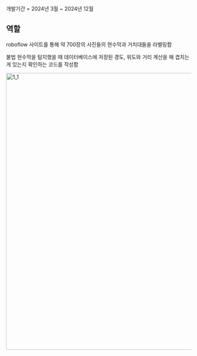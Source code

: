 개발기간 = 2024년 3월 ~ 2024년 12월

**역할**
---------------
roboflow 사이트를 통해 약 700장의 사진들의 현수막과 거치대들을 라벨링함

불법 현수막을 탐지했을 때 데이터베이스에 저장된 경도, 위도와 거리 계산을 해 겹치는 게 있는지 확인하는 코드를 작성함 

<img width="750" alt="1_1" src="https://github.com/user-attachments/assets/d0a22a42-f10e-4988-b2ff-b92a55876ff3" />
